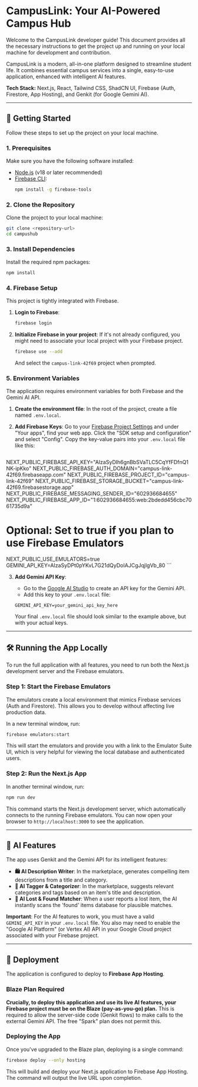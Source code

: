 
# CampusLink: Your AI-Powered Campus Hub

Welcome to the CampusLink developer guide! This document provides all the necessary instructions to get the project up and running on your local machine for development and contribution.

CampusLink is a modern, all-in-one platform designed to streamline student life. It combines essential campus services into a single, easy-to-use application, enhanced with intelligent AI features.

**Tech Stack:** Next.js, React, Tailwind CSS, ShadCN UI, Firebase (Auth, Firestore, App Hosting), and Genkit (for Google Gemini AI).

---

## 🚀 Getting Started

Follow these steps to set up the project on your local machine.

### 1. Prerequisites

Make sure you have the following software installed:
- [Node.js](https://nodejs.org/) (v18 or later recommended)
- [Firebase CLI](https://firebase.google.com/docs/cli#install-cli-mac-linux):
  ```bash
  npm install -g firebase-tools
  ```

### 2. Clone the Repository

Clone the project to your local machine:
```bash
git clone <repository-url>
cd campushub
```

### 3. Install Dependencies

Install the required npm packages:
```bash
npm install
```

### 4. Firebase Setup

This project is tightly integrated with Firebase.

1.  **Login to Firebase**:
    ```bash
    firebase login
    ```
2.  **Initialize Firebase in your project**: If it's not already configured, you might need to associate your local project with your Firebase project.
    ```bash
    firebase use --add
    ```
    And select the `campus-link-42f69` project when prompted.

### 5. Environment Variables

The application requires environment variables for both Firebase and the Gemini AI API.

1.  **Create the environment file**: In the root of the project, create a file named `.env.local`.

2.  **Add Firebase Keys**: Go to your [Firebase Project Settings](https://console.firebase.google.com/project/campus-link-42f69/settings/general) and under "Your apps", find your web app. Click the "SDK setup and configuration" and select "Config". Copy the key-value pairs into your `.env.local` file like this:

    ```plaintext
   NEXT_PUBLIC_FIREBASE_API_KEY="AIzaSyDIh6gnBbSVaTLC5CqYfFDfnQ1NK-ipKko"
   NEXT_PUBLIC_FIREBASE_AUTH_DOMAIN="campus-link-42f69.firebaseapp.com"
   NEXT_PUBLIC_FIREBASE_PROJECT_ID="campus-link-42f69"
   NEXT_PUBLIC_FIREBASE_STORAGE_BUCKET="campus-link-42f69.firebasestorage.app"
   NEXT_PUBLIC_FIREBASE_MESSAGING_SENDER_ID="602936684655"
   NEXT_PUBLIC_FIREBASE_APP_ID="1:602936684655:web:2bdedd456cbc7061735d9a"

   # Optional: Set to true if you plan to use Firebase Emulators
   NEXT_PUBLIC_USE_EMULATORS=true
   GEMINI_API_KEY=AIzaSyDPt0pYKvL7G21dQyDoIAJCgJqjlgVb_80
    ```

3.  **Add Gemini API Key**:
    - Go to the [Google AI Studio](https://aistudio.google.com/app/apikey) to create an API key for the Gemini API.
    - Add this key to your `.env.local` file:
    ```plaintext
    GEMINI_API_KEY=your_gemini_api_key_here
    ```

    Your final `.env.local` file should look similar to the example above, but with your actual keys.

---

## 🛠️ Running the App Locally

To run the full application with all features, you need to run both the Next.js development server and the Firebase emulators.

### Step 1: Start the Firebase Emulators

The emulators create a local environment that mimics Firebase services (Auth and Firestore). This allows you to develop without affecting live production data.

In a new terminal window, run:
```bash
firebase emulators:start
```
This will start the emulators and provide you with a link to the Emulator Suite UI, which is very helpful for viewing the local database and authenticated users.

### Step 2: Run the Next.js App

In another terminal window, run:
```bash
npm run dev
```
This command starts the Next.js development server, which automatically connects to the running Firebase emulators. You can now open your browser to `http://localhost:3000` to see the application.

---

## 🤖 AI Features

The app uses Genkit and the Gemini API for its intelligent features:

- **🛍️ AI Description Writer**: In the marketplace, generates compelling item descriptions from a title and category.
- **🧠 AI Tagger & Categorizer**: In the marketplace, suggests relevant categories and tags based on an item's title and description.
- **🔎 AI Lost & Found Matcher**: When a user reports a lost item, the AI instantly scans the 'found' items database for plausible matches.

**Important**: For the AI features to work, you must have a valid `GEMINI_API_KEY` in your `.env.local` file. You also may need to enable the "Google AI Platform" (or Vertex AI) API in your Google Cloud project associated with your Firebase project.

---

## 🚀 Deployment

The application is configured to deploy to **Firebase App Hosting**.

### Blaze Plan Required

**Crucially, to deploy this application and use its live AI features, your Firebase project must be on the Blaze (pay-as-you-go) plan.** This is required to allow the server-side code (Genkit flows) to make calls to the external Gemini API. The free "Spark" plan does not permit this.

### Deploying the App

Once you've upgraded to the Blaze plan, deploying is a single command:
```bash
firebase deploy --only hosting
```
This will build and deploy your Next.js application to Firebase App Hosting. The command will output the live URL upon completion.

